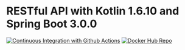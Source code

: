 # RESTful API with Kotlin 1.6.10 and Spring Boot 3.0.0

[![Continuous Integration with Github Actions](https://github.com/leandrocgsi/kotlin-spring-boot-playground/actions/workflows/main.yml/badge.svg)](https://github.com/leandrocgsi/kotlin-spring-boot-playground/actions/workflows/main.yml)
[![Docker Hub Repo](https://img.shields.io/docker/pulls/leandrocgsi/rest-with-springboot-and-kotlin-erudio.svg)](https://hub.docker.com/repository/docker/leandrocgsi/rest-with-springboot-and-kotlin-erudio)